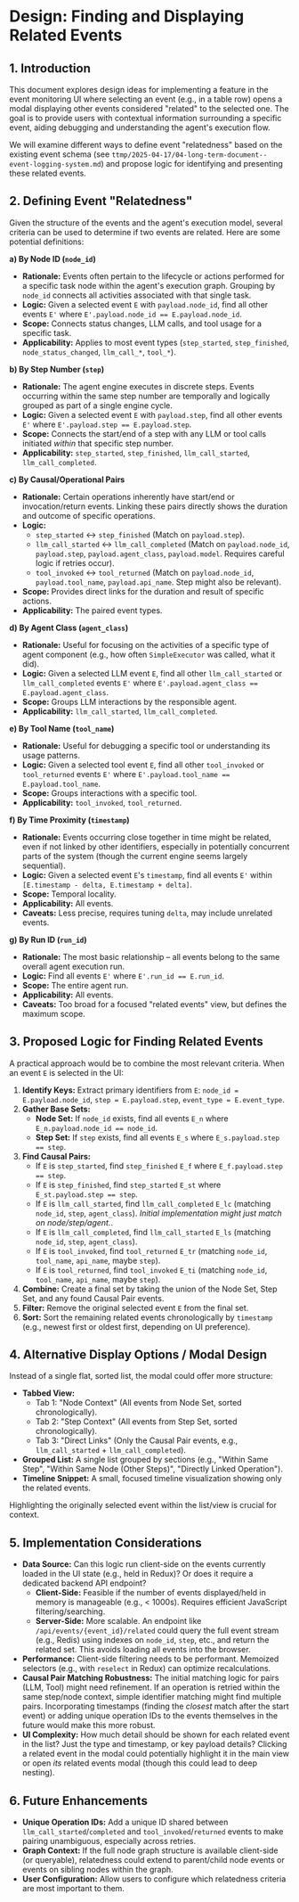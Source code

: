 # Design: Finding and Displaying Related Events

## 1. Introduction

This document explores design ideas for implementing a feature in the event monitoring UI where selecting an event (e.g., in a table row) opens a modal displaying other events considered "related" to the selected one. The goal is to provide users with contextual information surrounding a specific event, aiding debugging and understanding the agent's execution flow.

We will examine different ways to define event "relatedness" based on the existing event schema (see `ttmp/2025-04-17/04-long-term-document--event-logging-system.md`) and propose logic for identifying and presenting these related events.

## 2. Defining Event "Relatedness"

Given the structure of the events and the agent's execution model, several criteria can be used to determine if two events are related. Here are some potential definitions:

**a) By Node ID (`node_id`)**

- **Rationale:** Events often pertain to the lifecycle or actions performed for a specific task node within the agent's execution graph. Grouping by `node_id` connects all activities associated with that single task.
- **Logic:** Given a selected event `E` with `payload.node_id`, find all other events `E'` where `E'.payload.node_id == E.payload.node_id`.
- **Scope:** Connects status changes, LLM calls, and tool usage for a specific task.
- **Applicability:** Applies to most event types (`step_started`, `step_finished`, `node_status_changed`, `llm_call_*`, `tool_*`).

**b) By Step Number (`step`)**

- **Rationale:** The agent engine executes in discrete steps. Events occurring within the same step number are temporally and logically grouped as part of a single engine cycle.
- **Logic:** Given a selected event `E` with `payload.step`, find all other events `E'` where `E'.payload.step == E.payload.step`.
- **Scope:** Connects the start/end of a step with any LLM or tool calls initiated _within_ that specific step number.
- **Applicability:** `step_started`, `step_finished`, `llm_call_started`, `llm_call_completed`.

**c) By Causal/Operational Pairs**

- **Rationale:** Certain operations inherently have start/end or invocation/return events. Linking these pairs directly shows the duration and outcome of specific operations.
- **Logic:**
  - `step_started` <-> `step_finished` (Match on `payload.step`).
  - `llm_call_started` <-> `llm_call_completed` (Match on `payload.node_id`, `payload.step`, `payload.agent_class`, `payload.model`. Requires careful logic if retries occur).
  - `tool_invoked` <-> `tool_returned` (Match on `payload.node_id`, `payload.tool_name`, `payload.api_name`. Step might also be relevant).
- **Scope:** Provides direct links for the duration and result of specific actions.
- **Applicability:** The paired event types.

**d) By Agent Class (`agent_class`)**

- **Rationale:** Useful for focusing on the activities of a specific type of agent component (e.g., how often `SimpleExecutor` was called, what it did).
- **Logic:** Given a selected LLM event `E`, find all other `llm_call_started` or `llm_call_completed` events `E'` where `E'.payload.agent_class == E.payload.agent_class`.
- **Scope:** Groups LLM interactions by the responsible agent.
- **Applicability:** `llm_call_started`, `llm_call_completed`.

**e) By Tool Name (`tool_name`)**

- **Rationale:** Useful for debugging a specific tool or understanding its usage patterns.
- **Logic:** Given a selected tool event `E`, find all other `tool_invoked` or `tool_returned` events `E'` where `E'.payload.tool_name == E.payload.tool_name`.
- **Scope:** Groups interactions with a specific tool.
- **Applicability:** `tool_invoked`, `tool_returned`.

**f) By Time Proximity (`timestamp`)**

- **Rationale:** Events occurring close together in time might be related, even if not linked by other identifiers, especially in potentially concurrent parts of the system (though the current engine seems largely sequential).
- **Logic:** Given a selected event `E`'s `timestamp`, find all events `E'` within `[E.timestamp - delta, E.timestamp + delta]`.
- **Scope:** Temporal locality.
- **Applicability:** All events.
- **Caveats:** Less precise, requires tuning `delta`, may include unrelated events.

**g) By Run ID (`run_id`)**

- **Rationale:** The most basic relationship – all events belong to the same overall agent execution run.
- **Logic:** Find all events `E'` where `E'.run_id == E.run_id`.
- **Scope:** The entire agent run.
- **Applicability:** All events.
- **Caveats:** Too broad for a focused "related events" view, but defines the maximum scope.

## 3. Proposed Logic for Finding Related Events

A practical approach would be to combine the most relevant criteria. When an event `E` is selected in the UI:

1.  **Identify Keys:** Extract primary identifiers from `E`: `node_id = E.payload.node_id`, `step = E.payload.step`, `event_type = E.event_type`.
2.  **Gather Base Sets:**
    - **Node Set:** If `node_id` exists, find all events `E_n` where `E_n.payload.node_id == node_id`.
    - **Step Set:** If `step` exists, find all events `E_s` where `E_s.payload.step == step`.
3.  **Find Causal Pairs:**
    - If `E` is `step_started`, find `step_finished` `E_f` where `E_f.payload.step == step`.
    - If `E` is `step_finished`, find `step_started` `E_st` where `E_st.payload.step == step`.
    - If `E` is `llm_call_started`, find `llm_call_completed` `E_lc` (matching `node_id`, `step`, `agent_class`). _Initial implementation might just match on node/step/agent._.
    - If `E` is `llm_call_completed`, find `llm_call_started` `E_ls` (matching `node_id`, `step`, `agent_class`).
    - If `E` is `tool_invoked`, find `tool_returned` `E_tr` (matching `node_id`, `tool_name`, `api_name`, maybe `step`).
    - If `E` is `tool_returned`, find `tool_invoked` `E_ti` (matching `node_id`, `tool_name`, `api_name`, maybe `step`).
4.  **Combine:** Create a final set by taking the union of the Node Set, Step Set, and any found Causal Pair events.
5.  **Filter:** Remove the original selected event `E` from the final set.
6.  **Sort:** Sort the remaining related events chronologically by `timestamp` (e.g., newest first or oldest first, depending on UI preference).

## 4. Alternative Display Options / Modal Design

Instead of a single flat, sorted list, the modal could offer more structure:

- **Tabbed View:**
  - Tab 1: "Node Context" (All events from Node Set, sorted chronologically).
  - Tab 2: "Step Context" (All events from Step Set, sorted chronologically).
  - Tab 3: "Direct Links" (Only the Causal Pair events, e.g., `llm_call_started` + `llm_call_completed`).
- **Grouped List:** A single list grouped by sections (e.g., "Within Same Step", "Within Same Node (Other Steps)", "Directly Linked Operation").
- **Timeline Snippet:** A small, focused timeline visualization showing only the related events.

Highlighting the originally selected event within the list/view is crucial for context.

## 5. Implementation Considerations

- **Data Source:** Can this logic run client-side on the events currently loaded in the UI state (e.g., held in Redux)? Or does it require a dedicated backend API endpoint?
  - **Client-Side:** Feasible if the number of events displayed/held in memory is manageable (e.g., < 1000s). Requires efficient JavaScript filtering/searching.
  - **Server-Side:** More scalable. An endpoint like `/api/events/{event_id}/related` could query the full event stream (e.g., Redis) using indexes on `node_id`, `step`, etc., and return the related set. This avoids loading all events into the browser.
- **Performance:** Client-side filtering needs to be performant. Memoized selectors (e.g., with `reselect` in Redux) can optimize recalculations.
- **Causal Pair Matching Robustness:** The initial matching logic for pairs (LLM, Tool) might need refinement. If an operation is retried within the same step/node context, simple identifier matching might find multiple pairs. Incorporating timestamps (finding the _closest_ match after the start event) or adding unique operation IDs to the events themselves in the future would make this more robust.
- **UI Complexity:** How much detail should be shown for each related event in the list? Just the type and timestamp, or key payload details? Clicking a related event in the modal could potentially highlight it in the main view or open _its_ related events modal (though this could lead to deep nesting).

## 6. Future Enhancements

- **Unique Operation IDs:** Add a unique ID shared between `llm_call_started`/`completed` and `tool_invoked`/`returned` events to make pairing unambiguous, especially across retries.
- **Graph Context:** If the full node graph structure is available client-side (or queryable), relatedness could extend to parent/child node events or events on sibling nodes within the graph.
- **User Configuration:** Allow users to configure which relatedness criteria are most important to them.
